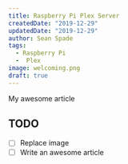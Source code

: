 ```yaml
---
title: Raspberry Pi Plex Server
createdDate: "2019-12-29"
updatedDate: "2019-12-29"
author: Sean Spade
tags:
  - Raspberry Pi
  -  Plex
image: welcoming.png
draft: true
---
```


My awesome article

## TODO

-   [ ] Replace image
-   [ ] Write an awesome article
